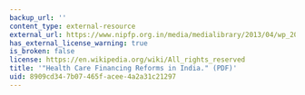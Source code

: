 ```yaml
---
backup_url: ''
content_type: external-resource
external_url: https://www.nipfp.org.in/media/medialibrary/2013/04/wp_2012_100.pdf
has_external_license_warning: true
is_broken: false
license: https://en.wikipedia.org/wiki/All_rights_reserved
title: '"Health Care Financing Reforms in India." (PDF)'
uid: 8909cd34-7b07-465f-acee-4a2a31c21297
---
```

